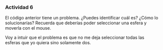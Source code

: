 ### Actividad 6

El código anterior tiene un problema. ¿Puedes identificar cuál es? ¿Cómo lo solucionarías? Recuerda que deberías poder seleccionar una esfera y moverla con el mouse.

Voy a intuir que el problema es que no me deja seleccionar todas las esferas que yo quiera sino solamente dos.